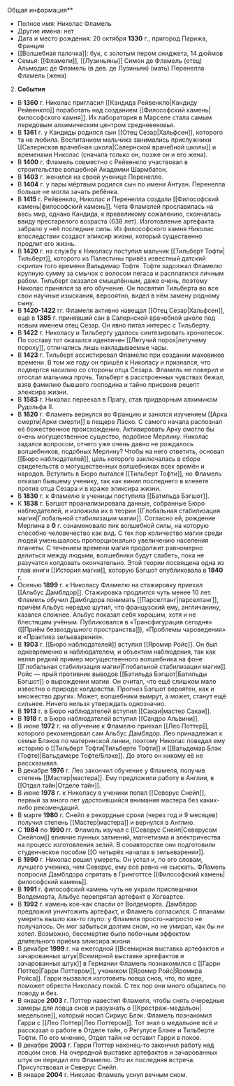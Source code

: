 






Общая информация**
   - Полное имя: Николас Фламель
   - Другие имена: нет
   - Дата и место рождения: 20 октября **1330** г., пригород Парижа, Франция
   - [[Волшебная палочка]]: бук, с золотым пером сниджета, 14 дюймов
   - Семья: [[Фламели]], [[Лузиньяны]]
    Симон де Фламель (отец)
    Альмодис де Фламель (в дев. де Лузиньян) (мать)
    Перенелла Фламель (жена)

2. **События**
 - В **1360** г. Николас пригласил [[Кандида Рейвенкло|Кандиду Рейвенкло]] поработать над созданием [[Философский камень|философского камня]]. Их лаборатория в Марселе стала самым передовым алхимическим центром средневековья.
 - В **1361** г. у Кандиды родился сын [[Отец Сезар|Хальфсен]], которого та не любила. Воспитанием мальчика занимались прислужники [[Салернская врачебная школа|Салернской врачебной школы]] и временами Николас (сначала только он, позже он и его жена).
 - В **1400** г. Фламель совместно с Рейвенкло участвовал в строительстве волшебной Академии Шармбатон.
 - В **1403** г. женился на своей ученице Перенелле.
 - В **1404** г. у пары мёртвым родился сын по имени Антуан. Перенелла больше не могла зачать ребёнка.
 - В **1415** г. Рейвенкло, Николас и Перенелла создали [[Философский камень|философский камень]]. Чета Фламелей прославилась на весь мир, однако Кандида, к превеликому сожалению, скончалась ввиду престарелого возраста (638 лет). Изготовление артефакта забрало у неё последние силы. Из философского камня Николас впоследствии создаст эликсир жизни, который существенно продлит его жизнь.
 - В **1420** г. на службу к Николасу поступил мальчик [[Тильберт Тофти|Тильберт]], которого из Палестины привёз известный датский скрипач того времени Вальдемар Тофте. Тофте задолжал Фламелю крупную сумму за смычок с волосом пегаса и расплатился личным рабом. Тильберт оказался смышлённым, даже очень, поэтому Николас принялся за его обучение. Он посвятил Тильберта во все свои научные изыскания, верооятно, видел в нём замену родному сыну.
 - В **1420-1422** гг. Фламеля активно навещал [[Отец Сезар|Хальфсен]], ещё в **1385** г. принявший сан в Салернской врачебной школе под новым именем отец Сезар. Он явно питал интерес с Тильберту.
 - В **1422** г. Николасу и Тильберту удалось синтезировать хронопесок. По составу тот оказался идентичен [[Летучий порох|летучему пороху]], отличались лишь накладываемые чары.
 - В **1423** г. Тильберт ассистировал Фламелю при создании маховиков времени. В том же году он пришёл к Николасу и признался, что подвергся насилию со стороны отца Сезара. Фламель не поверил и отослал мальчика прочь. Тильберт в расстроенных чувствах бежал, взяв фамилию бывшего господина и тайно присвоив рецепт элексира жизни.
 - В **1583** г. Николас переехал в Прагу, став придворным алхимиком Рудольфа II.
 - В **1620** г. Фламель вернулся во Францию и занялся изучением [[Арка смерти|Арки смерти]] в пещере Ласко. С самого начала распознал её божественное происхождение. Активировать Арку смогло бы очень могущественное существо, подобное Мерлину. Николас задался вопросом, отчего уже очень давно не рождалось волшебников, подобных Мерлину? Чтобы на него ответить, основал [[Бюро наблюдателей]], цель которого заключалась в сборе свидетельств о могущественных волшебниках всех времён и народов. Вступить в Бюро пытался [[Тильберт Тофти]], но Фламель отказал бывшему ученику, так как винил последнего в клевете против отца Сезара и в краже эликсира жизни.
 - В **1830** г. к Фламелю в ученицы поступила [[Батильда Бэгшот]].
 - К **1838** г. Бэгшот проанализировала данные, собранные Бюро наблюдателей, и изложила их в теории [[Глобальная стабилизация магии|Глобальной стабилизации магии]]. Согласно ей, рождение Мерлина в **0** г. ознаменовало пик волшебной силы, на которую способно человечество как вид. С тех пор количество магии среди людей уменьшалось пропорционально увеличению населения планеты. С течением времени магия продолжит равномерно делиться между людьми, волшебники будут слабеть, пока не разучатся колдовать окончательно. Этой теории посвящена одна из глав книги [[История магии]], которую Бэгшот опубликовала в **1840** г.
 - Осенью **1899** г. к Николасу Фламелю на стажировку приехал [[Альбус Дамблдор]]. Стажировка продлится чуть менее 10 лет. Фламель обучил Дамблдора понимать [[Парселтанг|парселтанг]], причём Альбус нередко шутил, что французский ему, англичанину, казался сложнее. Альбус показал себя хорошим, хотя и не блестящим учёным. Публиковался в «Трансфигурация сегодня» ([[Приём безвоздушного пространства]]), «Проблемы чароведения» и «Практика зельеварения».
 - В **1903** г. [[Бюро наблюдателей]] вступил [[Яромир Ройс]]. Он был одновременно и наблюдателем, и объектом наблюдения, так как являл редкий пример могущественного волшебника на фоне [[Глобальная стабилизация магии|Глобальной стабилизации магии]]. Ройс — ярый противник выводов [[Батильда Бэгшот|Батильды Бэгшот]] о вырождении магии. Он считал, что ещё слишком мало известно о природе колдовства. Прогноз Бэгшот вероятен, как и множество других. Может, волшебники вымрут, а может, станут ещё сильнее. Ничего нельзя утверждать однозначно.
 - В **1913** г. в Бюро наблюдателей вступил [[Сакаи|мастер Сакаи]].
 - В **1918** г. в Бюро наблюдателей вступил [[Сандро Альвини]].
 - В июне **1972** г. на обучение к Фламелю приехал [[Лео Поттер]], которого рекомендовал сам Альбус Дамблдор. Лео принадлежал к семье Блэков по материнской линии, поэтому Николас поведал ему историю о [[Тильберт Тофти|Тильберте Тофти]] и [[Вальдемар Блэк (Тофте)|Вальдамере Тофте/Блэке]]. До этого он никому её не рассказывал.
 - В декабре **1976** г. Лео закончил обучение у Фламеля, получив степень [[Мастер|мастера]]. Ему предложили работу в Англии, в [[Отдел тайн|Отделе тайн]].
 - В июне **1978** г. к Николасу в ученики попал [[Северус Снейп]], первый за много лет удостоившийся внимания мастера без каких-либо рекомендаций.
 - В марте **1980** г. Снейп в рекордные сроки (через год и 9 месяцев) получил степень [[Мастер|мастера]] и вернулся в Англию.
 - С **1984** по **1990** гг. Фламель изучал с [[Северус Снейп|Северусом Снейпом]] влияние лунных затмений, магнетизма и электричества на процесс изготовления зелий. В сооавторстве они подготовили студенческое пособие [[О четырёх началах в зельеварении]].
 - В **1990** г. Николас решил умереть. Он устал и, по его словам, лучшего ученика, чем Северус, ему всё равно не сыскать. ФЛамель попросил Дамблдора спрятать в Гринготтсе [[Философский камень|философский камень]].
 - В **1991** г. философский камень чуть не украли приспешники Волдеморта, Альбус перепрятал артефакт в Хогвартсе.
 - В **1992** г. камень кое-как спасли от Волдеморта. Дамблдор предложил уничтожить артефакт, и Фламель согласился. С планами умереть вышло как-то глупо: у Фламеля просто-напросто не получалось. Он мог забыться долгим сном, но не умирал, как бы ни хотел. Возможно, бессмертие было побочным эффектом длительного приёма эликсира жизни.
 - В декабре **1999** г. на ежегодной [[Всемирная выставка артефактов и зачарованных штук|Всемирной выставке артефактов и зачарованных штук]] в Германии Фламель познакомился с [[Гарри Поттер|Гарри Поттером]], учеником [[Яромир Ройс|Яромира Ройса]]. Гарри вызвался изготовить ловца снов, что, по идее, поможет обрести Николасу покой. С тех пор они много общались по поводу и без.
 - В январе **2003** г. Поттер навестил  Фламеля, чтобы снять очередные замеры для ловца снов и разузнать о [[Крестраж-медальон|медельоне]], который носил Сириус Блэк. Фламель познакомил Гарри с [[Лео Поттер|Лео Поттером]]. Тот знал о медальоне всё и рассказал о работе в Отделе тайн, о Регулусе Блэке и Тильберте Тофти. По его мнению, Отдел тайн не оставит Гарри в покое. 
 - В декабре **2003** г. Гарри Поттер наконец-то закончил работу над ловцом снов. На очередной выставке артефактов и зачарованных штук он передал его Фламелю. Это их последняя встреча. Присутствовал и Северус Снейп.
 - В январе **2004** г. Николас Фламель уснул вечным сном.


